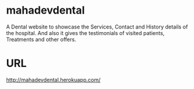 # mahadevdental
A Dental website to showcase the Services, Contact and History details of the hospital. And also it gives the testimonials of visited patients, Treatments and other offers.

# URL
http://mahadevdental.herokuapp.com/